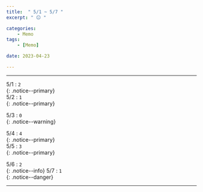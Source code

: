 ```yaml
---
title:  " 5/1 ~ 5/7 "
excerpt: " 😐 "

categories:
    - Memo
tags:
    - [Memo]

date: 2023-04-23

---
```

- - -
<!-- 약 -->

5/1 : `2`   
{: .notice--primary}  
5/2 : `1`   
{: .notice--primary}  

5/3 : `0`   
{: .notice--warning}  

5/4 : `4`   
{: .notice--primary}  
5/5 : `3`  
{: .notice--primary} 


5/6 : `2`      
{: .notice--info} 
5/7 : `1`   
{: .notice--danger}  


<!-- {: .notice}
{: .notice--primary}
{: .notice--info}
{: .notice--warning}
{: .notice--success}
{: .notice--danger} 
😄 😐 🙁 😡
-->
- - -